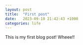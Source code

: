 ```yaml
---
layout: post
title:  "First post"
date:   2023-09-10 21:42:43 +1000
categories: life
---
```


This is my first blog post! Wheee!!
